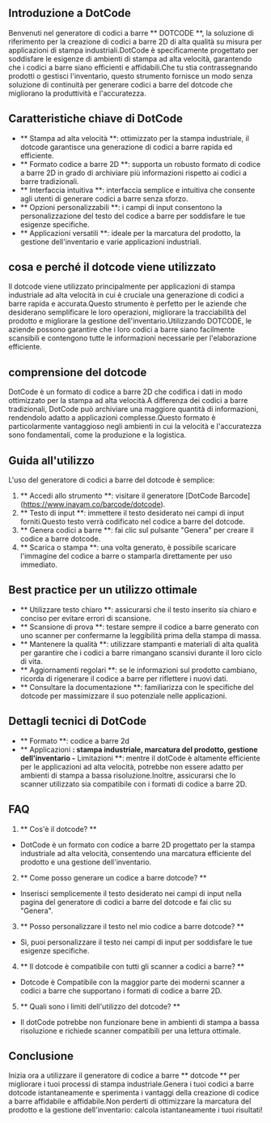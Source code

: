 ## Introduzione a DotCode

Benvenuti nel generatore di codici a barre ** DOTCODE **, la soluzione di riferimento per la creazione di codici a barre 2D di alta qualità su misura per applicazioni di stampa industriali.DotCode è specificamente progettato per soddisfare le esigenze di ambienti di stampa ad alta velocità, garantendo che i codici a barre siano efficienti e affidabili.Che tu stia contrassegnando prodotti o gestisci l'inventario, questo strumento fornisce un modo senza soluzione di continuità per generare codici a barre del dotcode che migliorano la produttività e l'accuratezza.

## Caratteristiche chiave di DotCode

- ** Stampa ad alta velocità **: ottimizzato per la stampa industriale, il dotcode garantisce una generazione di codici a barre rapida ed efficiente.
- ** Formato codice a barre 2D **: supporta un robusto formato di codice a barre 2D in grado di archiviare più informazioni rispetto ai codici a barre tradizionali.
- ** Interfaccia intuitiva **: interfaccia semplice e intuitiva che consente agli utenti di generare codici a barre senza sforzo.
- ** Opzioni personalizzabili **: i campi di input consentono la personalizzazione del testo del codice a barre per soddisfare le tue esigenze specifiche.
- ** Applicazioni versatili **: ideale per la marcatura del prodotto, la gestione dell'inventario e varie applicazioni industriali.

## cosa e perché il dotcode viene utilizzato

Il dotcode viene utilizzato principalmente per applicazioni di stampa industriale ad alta velocità in cui è cruciale una generazione di codici a barre rapida e accurata.Questo strumento è perfetto per le aziende che desiderano semplificare le loro operazioni, migliorare la tracciabilità del prodotto e migliorare la gestione dell'inventario.Utilizzando DOTCODE, le aziende possono garantire che i loro codici a barre siano facilmente scansibili e contengono tutte le informazioni necessarie per l'elaborazione efficiente.

## comprensione del dotcode

DotCode è un formato di codice a barre 2D che codifica i dati in modo ottimizzato per la stampa ad alta velocità.A differenza dei codici a barre tradizionali, DotCode può archiviare una maggiore quantità di informazioni, rendendolo adatto a applicazioni complesse.Questo formato è particolarmente vantaggioso negli ambienti in cui la velocità e l'accuratezza sono fondamentali, come la produzione e la logistica.

## Guida all'utilizzo

L'uso del generatore di codici a barre del dotcode è semplice:

1. ** Accedi allo strumento **: visitare il generatore [DotCode Barcode] (https://www.inayam.co/barcode/dotcode).
2. ** Testo di input **: immettere il testo desiderato nei campi di input forniti.Questo testo verrà codificato nel codice a barre del dotcode.
3. ** Genera codici a barre **: fai clic sul pulsante "Genera" per creare il codice a barre dotcode.
4. ** Scarica o stampa **: una volta generato, è possibile scaricare l'immagine del codice a barre o stamparla direttamente per uso immediato.

## Best practice per un utilizzo ottimale

- ** Utilizzare testo chiaro **: assicurarsi che il testo inserito sia chiaro e conciso per evitare errori di scansione.
- ** Scansione di prova **: testare sempre il codice a barre generato con uno scanner per confermarne la leggibilità prima della stampa di massa.
- ** Mantenere la qualità **: utilizzare stampanti e materiali di alta qualità per garantire che i codici a barre rimangano scansivi durante il loro ciclo di vita.
- ** Aggiornamenti regolari **: se le informazioni sul prodotto cambiano, ricorda di rigenerare il codice a barre per riflettere i nuovi dati.
- ** Consultare la documentazione **: familiarizza con le specifiche del dotcode per massimizzare il suo potenziale nelle applicazioni.

## Dettagli tecnici di DotCode

- ** Formato **: codice a barre 2d
- ** Applicazioni **: stampa industriale, marcatura del prodotto, gestione dell'inventario
-** Limitazioni **: mentre il dotCode è altamente efficiente per le applicazioni ad alta velocità, potrebbe non essere adatto per ambienti di stampa a bassa risoluzione.Inoltre, assicurarsi che lo scanner utilizzato sia compatibile con i formati di codice a barre 2D.

## FAQ

1. ** Cos'è il dotcode? **
- DotCode è un formato con codice a barre 2D progettato per la stampa industriale ad alta velocità, consentendo una marcatura efficiente del prodotto e una gestione dell'inventario.

2. ** Come posso generare un codice a barre dotcode? **
- Inserisci semplicemente il testo desiderato nei campi di input nella pagina del generatore di codici a barre del dotcode e fai clic su "Genera".

3. ** Posso personalizzare il testo nel mio codice a barre dotcode? **
- Sì, puoi personalizzare il testo nei campi di input per soddisfare le tue esigenze specifiche.

4. ** Il dotcode è compatibile con tutti gli scanner a codici a barre? **
- Dotcode è Compatibile con la maggior parte dei moderni scanner a codici a barre che supportano i formati di codice a barre 2D.

5. ** Quali sono i limiti dell'utilizzo del dotcode? **
- Il dotCode potrebbe non funzionare bene in ambienti di stampa a bassa risoluzione e richiede scanner compatibili per una lettura ottimale.

## Conclusione

Inizia ora a utilizzare il generatore di codice a barre ** dotcode ** per migliorare i tuoi processi di stampa industriale.Genera i tuoi codici a barre dotcode istantaneamente e sperimenta i vantaggi della creazione di codice a barre affidabile e affidabile.Non perderti di ottimizzare la marcatura del prodotto e la gestione dell'inventario: calcola istantaneamente i tuoi risultati!